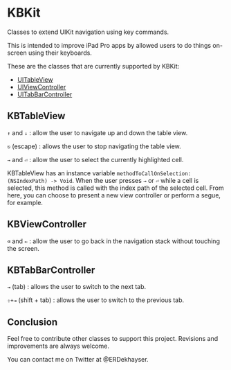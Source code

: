 # KBKit
Classes to extend UIKit navigation using key commands.

This is intended to improve iPad Pro apps by allowed users to do things on-screen using their keyboards.

These are the classes that are currently supported by KBKit:

- [UITableView](#kbtableview)
- [UIViewController](#kbviewcontroller)
- [UITabBarController](#kbtabbarcontroller)

## KBTableView

`↑` and `↓` : allow the user to navigate up and down the table view.

`⎋` (escape) : allows the user to stop navigating the table view.

`→` and `⏎` : allow the user to select the currently highlighted cell.

KBTableView has an instance variable `methodToCallOnSelection: (NSIndexPath) -> Void`. When the user presses `→` or `⏎` while a cell is selected, this method is called with the index path of the selected cell. From here, you can choose to present a new view controller or perform a segue, for example.

## KBViewController

`⌫` and `←` : allow the user to go back in the navigation stack without touching the screen.

## KBTabBarController

`⇥` (tab) : allows the user to switch to the next tab.

`⇧+⇥` (shift + tab) : allows the user to switch to the previous tab.

## Conclusion

Feel free to contribute other classes to support this project. Revisions and improvements are always welcome.

You can contact me on Twitter at @ERDekhayser.
